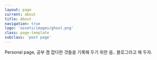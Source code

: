 ```yaml
---
layout: page
current: about
title: About
navigation: true
logo: 'assets/images/ghost.png'
class: page-template
subclass: 'post page'
---
```


Personal page, 공부 겸 잡다한 것들을 기록해 두기 위한 음.. 블로그라고 해 두자.